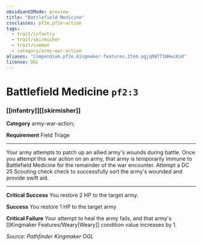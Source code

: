 ```yaml
---
obsidianUIMode: preview
title: "Battlefield Medicine"
cssclasses: pf2e,pf2e-action
tags:
  - trait/infantry
  - trait/skirmisher
  - trait/common
  - category/army-war-action
aliases: "Compendium.pf2e.kingmaker-features.Item.agjqRWTTIWHwiKsd"
license: OGL
---
```

# Battlefield Medicine `pf2:3`

### [[infantry]][[skirmisher]]

**Category** army-war-action; 




**Requirement** Field Triage

* * *

Your army attempts to patch up an allied army's wounds during battle. Once you attempt this war action on an army, that army is temporarily immune to Battlefield Medicine for the remainder of the war encounter. Attempt a DC 25 Scouting check check to successfully sort the army's wounded and provide swift aid.

* * *

**Critical Success** You restore 2 HP to the target army.

**Success** You restore 1 HP to the target army

**Critical Failure** Your attempt to heal the army fails, and that army's [[Kingmaker Features/Weary|Weary]] condition value increases by 1.

*Source: Pathfinder Kingmaker*
*OGL*